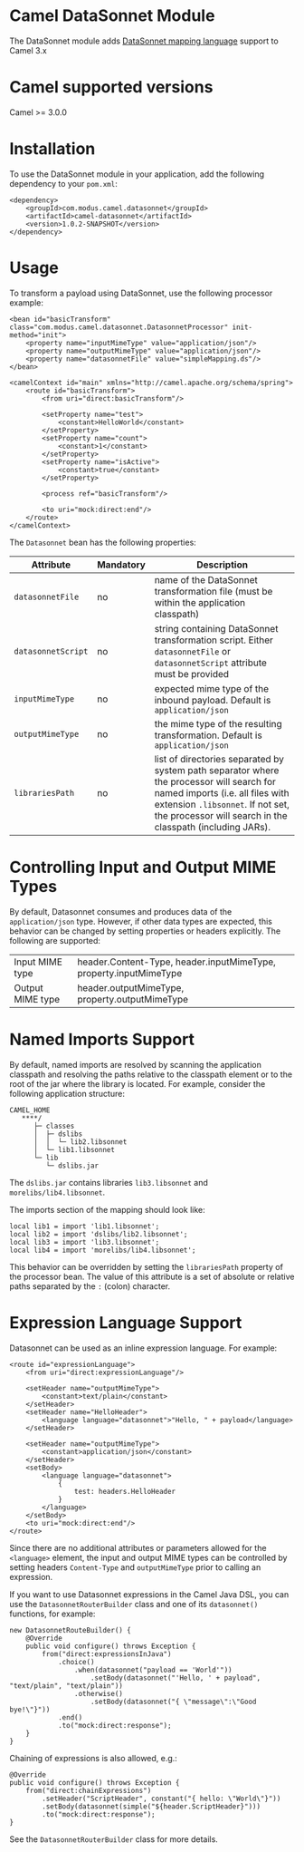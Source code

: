 # Camel DataSonnet Module

The DataSonnet module adds [DataSonnet mapping language](http://datasonnet.com) support to Camel 3.x

# Camel supported versions
Camel >= 3.0.0

# Installation

To use the DataSonnet module in your application, add the following dependency to your `pom.xml`:

```
<dependency>
    <groupId>com.modus.camel.datasonnet</groupId>
    <artifactId>camel-datasonnet</artifactId>
    <version>1.0.2-SNAPSHOT</version>
</dependency>
```
# Usage

To transform a payload using DataSonnet, use the following processor example:

```
<bean id="basicTransform" class="com.modus.camel.datasonnet.DatasonnetProcessor" init-method="init">
    <property name="inputMimeType" value="application/json"/>
    <property name="outputMimeType" value="application/json"/>
    <property name="datasonnetFile" value="simpleMapping.ds"/>
</bean>

<camelContext id="main" xmlns="http://camel.apache.org/schema/spring">
    <route id="basicTransform">
        <from uri="direct:basicTransform"/>

        <setProperty name="test">
            <constant>HelloWorld</constant>
        </setProperty>
        <setProperty name="count">
            <constant>1</constant>
        </setProperty>
        <setProperty name="isActive">
            <constant>true</constant>
        </setProperty>

        <process ref="basicTransform"/>

        <to uri="mock:direct:end"/>
    </route>
</camelContext>

```

The `Datasonnet` bean has the following properties:

| Attribute | Mandatory | Description |
| --------- | --------- | ----------- |
| `datasonnetFile` | no | name of the DataSonnet transformation file (must be within the application classpath) |
| `datasonnetScript` | no | string containing DataSonnet transformation script. Either `datasonnetFile` or `datasonnetScript` attribute must be provided|
| `inputMimeType` | no | expected mime type of the inbound payload. Default is `application/json`|
| `outputMimeType` | no | the mime type of the resulting transformation. Default is `application/json`|
| `librariesPath` | no | list of directories separated by system path separator where the processor will search for named imports (i.e. all files with extension `.libsonnet`. If not set, the processor will search in the classpath (including JARs).  |

# Controlling Input and Output MIME Types
By default, Datasonnet consumes and produces data of the `application/json` type. However, if other data types are expected, this behavior can be changed by setting properties or headers explicitly. The following are supported:

|||
| --------------- | --------------------
| Input MIME type | header.Content-Type, header.inputMimeType, property.inputMimeType |
| Output MIME type | header.outputMimeType, property.outputMimeType |

# Named Imports Support
By default, named imports are resolved by scanning the application classpath and resolving the paths relative
to the classpath element or to the root of the jar where the library is located.
For example, consider the following application structure:

```
CAMEL_HOME
   ****/
      ├─ classes
      │  ├─ dslibs
      │  │  └─ lib2.libsonnet
      │  └─ lib1.libsonnet
      └─ lib
         └─ dslibs.jar      
```

The `dslibs.jar` contains libraries `lib3.libsonnet` and `morelibs/lib4.libsonnet`.

The imports section of the mapping should look like:

```
local lib1 = import 'lib1.libsonnet';
local lib2 = import 'dslibs/lib2.libsonnet';
local lib3 = import 'lib3.libsonnet';
local lib4 = import 'morelibs/lib4.libsonnet';
```

This behavior can be overridden by setting the `librariesPath` property of the processor bean. The value of this attribute is a set of absolute or relative paths separated by the `:` (colon) character.

# Expression Language Support

Datasonnet can be used as an inline expression language. For example:

```
<route id="expressionLanguage">
    <from uri="direct:expressionLanguage"/>

    <setHeader name="outputMimeType">
        <constant>text/plain</constant>
    </setHeader>
    <setHeader name="HelloHeader">
        <language language="datasonnet">"Hello, " + payload</language>
    </setHeader>

    <setHeader name="outputMimeType">
        <constant>application/json</constant>
    </setHeader>
    <setBody>
        <language language="datasonnet">
            {
                test: headers.HelloHeader
            }
        </language>
    </setBody>
    <to uri="mock:direct:end"/>
</route>
```

Since there are no additional attributes or parameters allowed for the `<language>` element, the input and output MIME types can be controlled by setting headers `Content-Type` and `outputMimeType` prior to calling an expression.

If you want to use Datasonnet expressions in the Camel Java DSL, you can use the `DatasonnetRouterBuilder` class and one of its `datasonnet()` functions, for example:

```
new DatasonnetRouteBuilder() {
    @Override
    public void configure() throws Exception {
        from("direct:expressionsInJava")
            .choice()
                .when(datasonnet("payload == 'World'"))
                    .setBody(datasonnet("'Hello, ' + payload", "text/plain", "text/plain"))
                .otherwise()
                    .setBody(datasonnet("{ \"message\":\"Good bye!\"}"))
            .end()
            .to("mock:direct:response");
    }
}
```

Chaining of expressions is also allowed, e.g.:

```
@Override
public void configure() throws Exception {
    from("direct:chainExpressions")
        .setHeader("ScriptHeader", constant("{ hello: \"World\"}"))
        .setBody(datasonnet(simple("${header.ScriptHeader}")))
        .to("mock:direct:response");
}
```

See the `DatasonnetRouterBuilder` class for more details.


